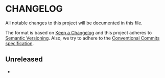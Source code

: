 # CHANGELOG

All notable changes to this project will be documented in this file.

The format is based on [Keep a Changelog](http://keepachangelog.com/en/1.0.0/)
and this project adheres to [Semantic Versioning](https://semver.org/spec/v2.0.0.html).
Also, we try to adhere to the [Conventional Commits specification](https://www.conventionalcommits.org/en/v1.0.0/).

## Unreleased

- 
